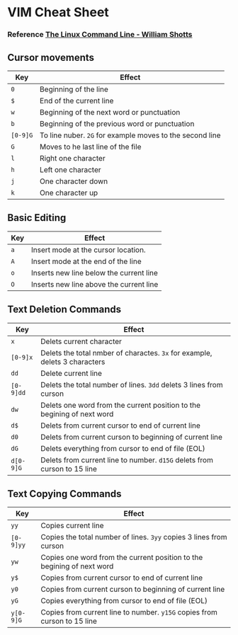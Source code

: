 VIM Cheat Sheet
===============

### Reference [The Linux Command Line - William Shotts](http://linuxcommand.org/tlcl.php)

Cursor movements
----------------
Key | Effect
----| ------
`0` | Beginning of the line
`$` |  End of the current line
`w` | Beginning of the next word or punctuation
`b` | Beginning of the previous word or punctuation
`[0-9]G` | To line nuber. `2G` for example moves to the second line
`G` | Moves to he last line of the file
`l` | Right one character
`h` | Left one character
`j` | One character down
`k` | One character up


Basic Editing
-------------

Key | Effect
----| ------
`a` | Insert mode at the cursor location.
`A` | Insert mode at the end of the line
`o` | Inserts new line below the current line
`O` | Inserts new line above the current line


Text Deletion Commands
----------------------

Key | Effect
----| ------
`x` | Delets current character
`[0-9]x` | Delets the total nmber of charactes. `3x` for example, delets 3 characters
`dd` | Delete current line
`[0-9]dd` | Delets the total number of lines. `3dd` delets 3 lines from curson 
`dw` | Delets one word from the current position to the begining of next word
`d$` | Delets from current cursor to end of current line
`d0` | Delets from current curson to beginning of current line
`dG` | Delets everything from cursor to end of file (EOL)
`d[0-9]G` | Delets from current line to number. `d15G` delets from curson to 15 line


Text Copying Commands
---------------------

Key | Effect
----| ------
`yy` | Copies current line
`[0-9]yy` |Copies the total number of lines. `3yy` copies 3 lines from curson
`yw` | Copies one word from the current position to the begining of next word
`y$` | Copies from current cursor to end of current line
`y0` | Copies from current curson to beginning of current line
`yG` | Copies everything from cursor to end of file (EOL)
`y[0-9]G` | Copies from current line to number. `y15G` copies from curson to 15 line








 


